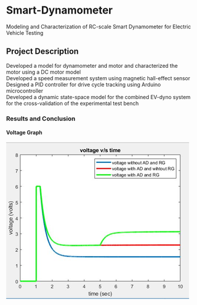 # Smart-Dynamometer
Modeling and Characterization of RC-scale Smart Dynamometer for Electric Vehicle Testing

## Project Description
Developed a model for dynamometer and motor and characterized the motor using a DC motor model<br/>
Developed a speed measurement system using magnetic hall-effect sensor<br/>
Designed a PID controller for drive cycle tracking using Arduino microcontroller<br/>
Developed a dynamic state-space model for the combined EV-dyno system for the cross-validation of the experimental test bench<br/>


### Results and Conclusion

#### Voltage Graph
![alt text](https://github.com/pats20/Smart-Dynamometer/blob/master/Results/voltage%20with%20AD%20and%20RG.JPG)




